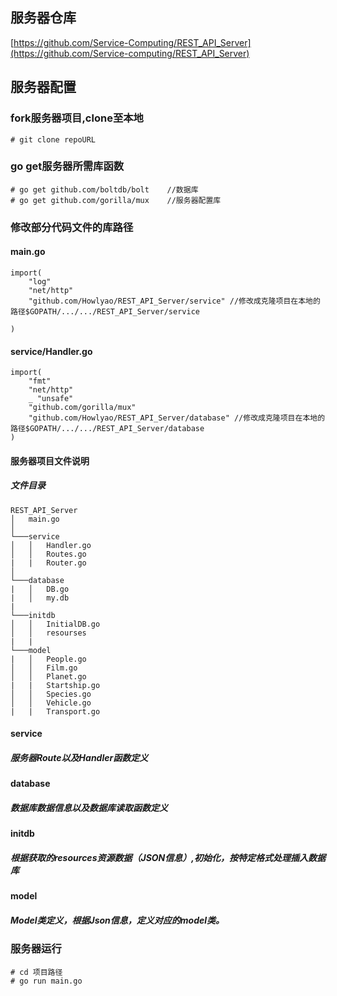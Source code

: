
## 服务器仓库

[https://github.com/Service-Computing/REST_API_Server](https://github.com/Service-computing/REST_API_Server)

## 服务器配置

### fork服务器项目,clone至本地

```
# git clone repoURL
```

### go get服务器所需库函数

```
# go get github.com/boltdb/bolt    //数据库
# go get github.com/gorilla/mux    //服务器配置库 
```

### 修改部分代码文件的库路径

#### main.go
```
import(
    "log"
    "net/http"
    "github.com/Howlyao/REST_API_Server/service" //修改成克隆项目在本地的路径$GOPATH/.../.../REST_API_Server/service   

)

```

#### service/Handler.go

```
import(
    "fmt"
    "net/http"
    _ "unsafe"
    "github.com/gorilla/mux"
    "github.com/Howlyao/REST_API_Server/database" //修改成克隆项目在本地的路径$GOPATH/.../.../REST_API_Server/database   
)
```


#### 服务器项目文件说明

##### 文件目录
```
REST_API_Server
│   main.go   
│
└───service
│   │   Handler.go
│   │   Routes.go
|   |   Router.go
│   
└───database
|   │   DB.go
|   │   my.db
|
└───initdb
│   │   InitialDB.go
│   │   resourses
|   |   
└───model
|   │   People.go
│   │   Film.go
│   │   Planet.go
|   |   Startship.go
│   │   Species.go
│   │   Vehicle.go
|   |   Transport.go

```
#### service

##### 服务器Route以及Handler函数定义

#### database

##### 数据库数据信息以及数据库读取函数定义

#### initdb

##### 根据获取的resources资源数据（JSON信息）,初始化，按特定格式处理插入数据库

#### model

##### Model类定义，根据Json信息，定义对应的model类。

### 服务器运行

```
# cd 项目路径
# go run main.go
```





